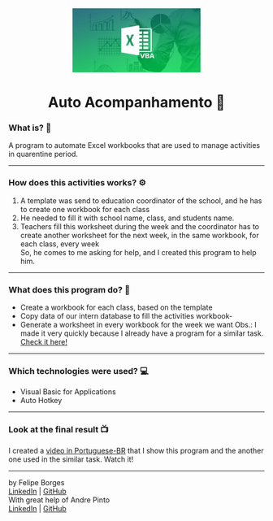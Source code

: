 <div align="center">	
	<img src="./.github/vba.jpg" alt="vba" width="50%"/>	
</div>

<div align="center">
	<h1>Auto Acompanhamento 📄</h1>	
</div>

### What is? 🤔
A program to automate Excel workbooks that are used to manage activities in quarentine period.
<hr>

### How does this activities works? ⚙️
1. A template was send to education coordinator of the school, and he has to create one workbook for each class
2. He needed to fill it with school name, class, and students name.
3. Teachers fill this worksheet during the week and the coordinator has to create another worksheet for the next week, in the same workbook, for each class, every week<br>
So, he comes to me asking for help, and I created this program to help him.
<hr>

### What does this program do? 🤖
- Create a workbook for each class, based on the template
- Copy data of our intern database to fill the activities workbook- 
- Generate a worksheet in every workbook for the week we want
Obs.: I made it very quickly because I already have a program for a similar task. [Check it here!](../auto-conselho)
<hr>

### Which technologies were used? 💻
- Visual Basic for Applications
- Auto Hotkey
<hr>

### Look at the final result 📺
I created a [video in Portuguese-BR]() that I show this program and the another one used in the similar task. Watch it!
<hr>

by Felipe Borges<br>
[LinkedIn](https://www.linkedin.com/in/felipejsborges) | [GitHub](https://github.com/felipejsborges)<br>
With great help of Andre Pinto<br>
[LinkedIn](https://www.linkedin.com/in/pinto-andre/) | [GitHub](https://github.com/andre6293)<br>


